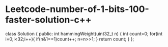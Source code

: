 #  Leetcode-number-of-1-bits-100-faster-solution-c++


class Solution {
public:
    int hammingWeight(uint32_t n) {
        int count=0;
        for(int i=0;i<32;i++){
            if(n&1==1)count++;
            n=n>>1;
        }
        return count;
    }
};
